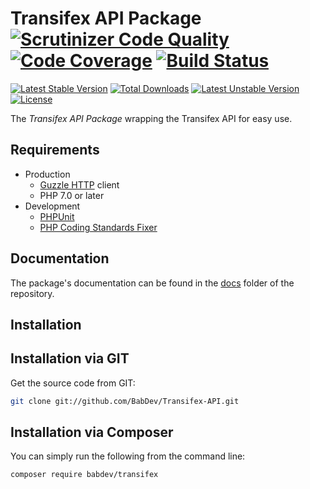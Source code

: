 Transifex API Package [![Scrutinizer Code Quality](https://scrutinizer-ci.com/g/BabDev/Transifex-API/badges/quality-score.png?b=master)](https://scrutinizer-ci.com/g/BabDev/Transifex-API/?branch=master) [![Code Coverage](https://scrutinizer-ci.com/g/BabDev/Transifex-API/badges/coverage.png?b=master)](https://scrutinizer-ci.com/g/BabDev/Transifex-API/?branch=master) [![Build Status](https://scrutinizer-ci.com/g/BabDev/Transifex-API/badges/build.png?b=master)](https://scrutinizer-ci.com/g/BabDev/Transifex-API/build-status/master)
===============

[![Latest Stable Version](https://poser.pugx.org/babdev/transifex/v/stable.svg)](https://packagist.org/packages/babdev/transifex)
[![Total Downloads](https://poser.pugx.org/babdev/transifex/downloads.svg)](https://packagist.org/packages/babdev/transifex)
[![Latest Unstable Version](https://poser.pugx.org/babdev/transifex/v/unstable.svg)](https://packagist.org/packages/babdev/transifex)
[![License](https://poser.pugx.org/babdev/transifex/license.svg)](https://packagist.org/packages/babdev/transifex)

The *Transifex API Package* wrapping the Transifex API for easy use.

Requirements
------------

* Production
    * [Guzzle HTTP](https://github.com/guzzle/guzzle) client
    * PHP 7.0 or later
* Development
    * [PHPUnit](http://phpunit.de/)
    * [PHP Coding Standards Fixer](https://github.com/FriendsOfPHP/PHP-CS-Fixer)
    
Documentation
-------------

The package's documentation can be found in the [docs](docs) folder of the repository.

Installation
------------

## Installation via GIT

Get the source code from GIT:

```sh
git clone git://github.com/BabDev/Transifex-API.git
```

## Installation via Composer

You can simply run the following from the command line:

```sh
composer require babdev/transifex
```
